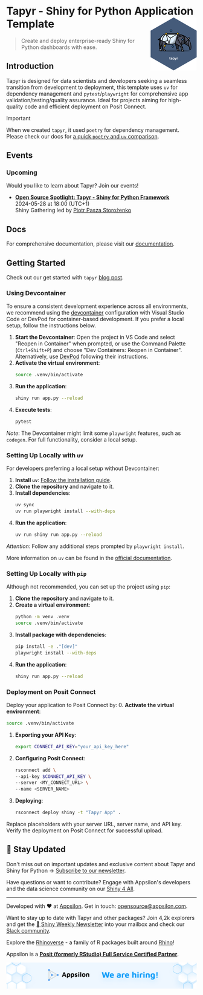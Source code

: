 # Tapyr - Shiny for Python Application Template<a href="https://appsilon.github.io/tapyr-template/"><img src="www/images/tapyr.png" align="right" alt="Tapyr logo" style="height: 140px;"></a>

> Create and deploy enterprise-ready Shiny for Python dashboards with ease.

## Introduction

Tapyr is designed for data scientists and developers seeking a seamless transition from development to deployment, this template uses `uv` for dependency management and `pytest`/`playwright` for comprehensive app validation/testing/quality assurance.
Ideal for projects aiming for high-quality code and efficient deployment on Posit Connect.

> [!IMPORTANT]
> When we created `tapyr`, it used `poetry` for dependency management.
> Please check our docs for [a quick `poetry` and `uv` comparison](https://appsilon.github.io/tapyr-docs/contents/tapyr_features/02_uv.html#direct-uv-and-poetry-comparison).

## Events
### Upcoming
Would you like to learn about Tapyr? Join our events!
* [**Open Source Spotlight: Tapyr - Shiny for Python Framework**](https://go.appsilon.com/tapyr-webinar-may2024?utm_source=community&utm_medium=github&utm_campaign=shinygathering)<br>
2024-05-28 at 18:00 (UTC+1)<br>
Shiny Gathering led by [Piotr Pasza Storożenko](https://www.linkedin.com/in/piotr-pasza-storo%C5%BCenko/)

## Docs

For comprehensive documentation, please visit our [documentation](https://appsilon.github.io/tapyr-docs/).

## Getting Started

Check out our get started with `tapyr` [blog post](https://www.appsilon.com/post/introducing-tapyr).

### Using Devcontainer

To ensure a consistent development experience across all environments, we recommend using the [devcontainer](https://code.visualstudio.com/docs/remote/containers) configuration with Visual Studio Code or DevPod for container-based development.
If you prefer a local setup, follow the instructions below.

1. **Start the Devcontainer**: Open the project in VS Code and select "Reopen in Container" when prompted, or use the Command Palette (`Ctrl+Shift+P`) and choose "Dev Containers: Reopen in Container". Alternatively, use [DevPod](https://devpod.sh/) following their instructions.
2. **Activate the virtual environment**:
   ```sh
   source .venv/bin/activate
   ```
3. **Run the application**:
   ```sh
   shiny run app.py --reload
   ```
4. **Execute tests**:
   ```sh
   pytest
   ```

*Note*: The Devcontainer might limit some `playwright` features, such as `codegen`. For full functionality, consider a local setup.

### Setting Up Locally with `uv`

For developers preferring a local setup without Devcontainer:

1. **Install `uv`**: [Follow the installation guide](https://docs.astral.sh/uv/getting-started/installation/).
2. **Clone the repository** and navigate to it.
3. **Install dependencies**:
   ```sh
   uv sync
   uv run playwright install --with-deps
   ```
4. **Run the application**:
   ```sh
   uv run shiny run app.py --reload
   ```

*Attention*: Follow any additional steps prompted by `playwright install`.

More information on `uv` can be found in the [official documentation](https://docs.astral.sh/uv/).

### Setting Up Locally with `pip`

Although not recommended, you can set up the project using `pip`:

1. **Clone the repository** and navigate to it.
2. **Create a virtual environment**:
   ```sh
   python -m venv .venv
   source .venv/bin/activate
   ```
3. **Install package with dependencies**:
   ```sh
   pip install -e ."[dev]"
   playwright install --with-deps
   ```
4. **Run the application**:
   ```sh
   shiny run app.py --reload
   ```

### Deployment on Posit Connect

Deploy your application to Posit Connect by:
0. **Activate the virtual environment**:
   ```sh
   source .venv/bin/activate
   ```
1. **Exporting your API Key**:
   ```sh
   export CONNECT_API_KEY="your_api_key_here"
   ```
2. **Configuring Posit Connect**:
   ```sh
   rsconnect add \
   --api-key $CONNECT_API_KEY \
   --server <MY_CONNECT_URL> \
   --name <SERVER_NAME>
   ```
3. **Deploying**:
   ```sh
   rsconnect deploy shiny -t "Tapyr App" .
   ```

Replace placeholders with your server URL, server name, and API key. Verify the deployment on Posit Connect for successful upload.

## :star2: Stay Updated
Don't miss out on important updates and exclusive content about Tapyr and Shiny for Python → [Subscribe to our newsletter](https://go.appsilon.com/shiny-weekly?utm_source=community&utm_medium=github&utm_content=tapyr).

Have questions or want to contribute? Engage with Appsilon's developers and the data science community on our [Shiny 4 All](https://go.appsilon.com/shiny4allcommunity).


---

Developed with :heart: at [Appsilon](https://appsilon.com).
Get in touch: <opensource@appsilon.com>.

Want to stay up to date with Tapyr and other packages? Join 4,2k explorers and get the [📧 Shiny Weekly Newsletter](https://go.appsilon.com/shiny-weekly?utm_source=community&utm_medium=github&utm_content=tapyr) into your mailbox and check our [Slack community](https://go.appsilon.com/shiny4allcommunity).

Explore the [Rhinoverse](https://rhinoverse.dev) - a family of R packages built around [Rhino](https://appsilon.github.io/rhino/)!

Appsilon is a
[**Posit (formerly RStudio) Full Service Certified Partner**](https://www.rstudio.com/certified-partners/).

<a href="https://appsilon.com/careers/">
  <img src="https://raw.githubusercontent.com/Appsilon/website-cdn/gh-pages/WeAreHiring1.png" alt="We are hiring!">
</a>
